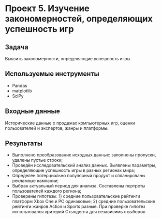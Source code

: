 # Проект 5. Изучение закономерностей, определяющих успешность игр

## Задача
Выявить закономерности, определяющие успешность игры.

## Используемые инструменты
- Pandas
- matplotlib
- SciPy

## Входные данные
Исторические данные о продажах компьютерных игр, оценки пользователей и экспертов, жанры и платформы.

## Результаты
- Выполнено преобразование исходных данных: заполнены пропуски, удалены пустые строки;
- Проведён  исследовательский анализ данных. Выявлены параметры, определяющие успешность игры в разных регионах мира;
- Определён потерциально популярный продукт и спланированы рекламные кампании;
- Выбран актуальный период для анализа. Составлены портреты пользователей каждого региона;
- Проверены гипотезы: 1) средние пользовательские рейтинги платформ Xbox One и PC одинаковые; 2) средние пользовательские рейтинги жанров Action и Sports разные. При проверке гипотез использовался критерий Стьюдента для независимых выборок.
